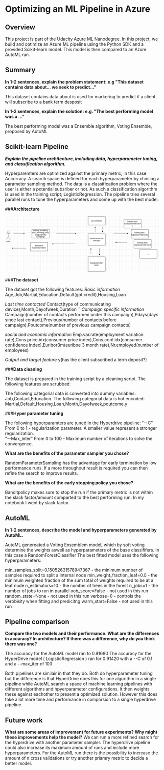 # Optimizing an ML Pipeline in Azure

## Overview
This project is part of the Udacity Azure ML Nanodegree.
In this project, we build and optimize an Azure ML pipeline using the Python SDK and a provided Scikit-learn model.
This model is then compared to an Azure AutoML run.

## Summary
**In 1-2 sentences, explain the problem statement: e.g "This dataset contains data about... we seek to predict..."**

This dataset contains data about is used for markering to predict if a client will subscribe to a bank term desposit

**In 1-2 sentences, explain the solution: e.g. "The best performing model was a ..."**

The best performing model was a Ensemble algorithm, Voting Ensemble, proposed by AutoML

## Scikit-learn Pipeline
***Explain the pipeline architecture, including data, hyperparameter tuning, and classification algorithm.***

Hyperparemters are optimized against the primary metric, in this case Accurracy. A search space is defined for each hyperparameter by chosing a parameter sampling method. The data is a classification problem
where the user is either a potential subsriber or not. As such a classification algorithm is used in the training script; LogisticRegression. The pipeline tries several parallel runs to tune the hyperparameters and come up with the
best model.


###**Architecture**

![Architecture](HdArchitecture.PNG)


###**The dataset**

The dataset got the following features:
*Basic information*
Age,Job,Martial,Education,Default(got credit),Housing,Loan

*Last time contacted* 
Contact(type of communicating device),Month,Dayofweek,Duration
¨
*Campaign specific information*
Campaign(number of contacts performed under this campaign),Pdays(days since last contact),Previous(number of contacts before campaign),Poutcome(number of previous campaign contacts)

*social and economic information*
Emp.var.rate(employment variation rate),Cons.price.idx(consumer price index),Cons.conf.idx(consumer confidence index),Euribor3m(euriboe 3 month rate),Nr.employed(number of employees)

*Output and target feature*
y(has the client subscribed a term deposit?)

###**Data cleaning**

The dataset is prepared in the training script by a cleaning script. The following features are scrubbed:

The following categorial data is converted into dummy variables:
Job,Contact,Education.
The following categorial data is hot encoded:
Martial,Default,Housing,Loan,Month,Dayofweek,poutcome,y

###**Hyper parameter tuning**

The following hyperparamters are tuned in the Hyperdrive pipeline:
"--C" From 0 to 1  - regularization parameter. A smaller value represent a stronger regularization.   
"--Max_inter" From 0 to 100 - Maximum number of iterations to solve the convergence. 


**What are the benefits of the parameter sampler you chose?**

RandomParameterSampling has the advantage for early termination by low performance runs. If a more throughout result is required you can then refine the search to improve results.

**What are the benefits of the early stopping policy you chose?**

Banditpolicy makes sure to stop the run if the primary metric is not within the slack factor/amount comparted to the best performing run. In my notebook I went by slack factor.

## AutoML
**In 1-2 sentences, describe the model and hyperparameters generated by AutoML.**

AutoML genereated a Voting Ensemblem model, which by soft voting determine the weights aswell as hyperparameters of the base classififers. In this case a RandomForestClassifier
The best fitted model uses the following hyperparameters:

min_samples_split=0.15052631578947367 - the minimum number of samples required to split a internal node
min_weight_fraction_leaf=0.0 - the minimum weighted fraction of the sum total of weights required to be at a leaf node
n_estimators=10 - the number of trees in the forest
n_jobs=1 - the number of jobs to run in parallel
oob_score=False - not used in this run
random_state=None - not used in this run
verbose=0 - controls the verobisity when fitting and predicitng
warm_start=False - not used in this run


## Pipeline comparison
**Compare the two models and their performance. What are the differences in accuracy? In architecture? If there was a difference, why do you think there was one?**

The accuracy for the AutoML model ran to 0.91680
The accuracy for the HyperDrive model ( LogisticRegression ) ran for 0.91420 with a --C of 0.1 and a --max_iter of 100

Both pipelines are similair in that they do. Both do hyperparameter tuning but the difference is that HyperDrive does this for one algorithm in a single pipeline while AutoML search a space of machine learning pipelines with different
algorithms and hpyerparameter configurations. It then weights these against eachother to present a optimized solution. However this does take a lot more time and performance in comparsion to a single hyperdrive pipeline.
## Future work

**What are some areas of improvement for future experiments? Why might these improvements help the model?**
We can run a more refined search for the hyperdrive with another parameter sampler. The hyperdrive pipeline could also increase its maximum amount of runs and include more hyperparameters.
For the AutoML run there is the possibility to increase the amount of n cross validations or try another priamry metric to decide a better model.